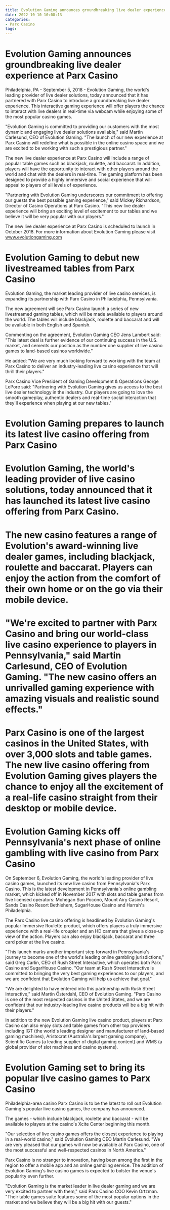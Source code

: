 ```yaml
---
title: Evolution Gaming announces groundbreaking live dealer experience at Parx Casino
date: 2022-10-10 10:08:13
categories:
- Parx Casino
tags:
---
```



#  Evolution Gaming announces groundbreaking live dealer experience at Parx Casino

Philadelphia, PA - September 5, 2018 - Evolution Gaming, the world's leading provider of live dealer solutions, today announced that it has partnered with Parx Casino to introduce a groundbreaking live dealer experience. This interactive gaming experience will offer players the chance to interact with live dealers in real-time via webcam while enjoying some of the most popular casino games.

"Evolution Gaming is committed to providing our customers with the most dynamic and engaging live dealer solutions available," said Martin Carlesund, CEO of Evolution Gaming. "The launch of our new experience at Parx Casino will redefine what is possible in the online casino space and we are excited to be working with such a prestigious partner."

The new live dealer experience at Parx Casino will include a range of popular table games such as blackjack, roulette, and baccarat. In addition, players will have the opportunity to interact with other players around the world and chat with the dealers in real-time. The gaming platform has been designed to provide a highly immersive and social experience that will appeal to players of all levels of experience.

"Partnering with Evolution Gaming underscores our commitment to offering our guests the best possible gaming experience," said Mickey Richardson, Director of Casino Operations at Parx Casino. "This new live dealer experience will bring an exciting level of excitement to our tables and we believe it will be very popular with our players."

The new live dealer experience at Parx Casino is scheduled to launch in October 2018. For more information about Evolution Gaming please visit www.evolutiongaming.com

#  Evolution Gaming to debut new livestreamed tables from Parx Casino

Evolution Gaming, the market leading provider of live casino services, is expanding its partnership with Parx Casino in Philadelphia, Pennsylvania. 

The new agreement will see Parx Casino launch a series of new livestreamed gaming tables, which will be made available to players around the world. The tables will include blackjack, roulette and baccarat and will be available in both English and Spanish.

Commenting on the agreement, Evolution Gaming CEO Jens Lambert said: "This latest deal is further evidence of our continuing success in the U.S. market, and cements our position as the number one supplier of live casino games to land-based casinos worldwide."

He added: "We are very much looking forward to working with the team at Parx Casino to deliver an industry-leading live casino experience that will thrill their players."

Parx Casino Vice President of Gaming Development & Operations George LePore said: "Partnering with Evolution Gaming gives us access to the best live dealer technology in the industry. Our players are going to love the smooth gameplay, authentic dealers and real-time social interaction that they'll experience when playing at our new tables."

#  Evolution Gaming prepares to launch its latest live casino offering from Parx Casino

# Evolution Gaming, the world's leading provider of live casino solutions, today announced that it has launched its latest live casino offering from Parx Casino.

# The new casino features a range of Evolution's award-winning live dealer games, including blackjack, roulette and baccarat. Players can enjoy the action from the comfort of their own home or on the go via their mobile device.

# "We're excited to partner with Parx Casino and bring our world-class live casino experience to players in Pennsylvania," said Martin Carlesund, CEO of Evolution Gaming. "The new casino offers an unrivalled gaming experience with amazing visuals and realistic sound effects."

# Parx Casino is one of the largest casinos in the United States, with over 3,000 slots and table games. The new live casino offering from Evolution Gaming gives players the chance to enjoy all the excitement of a real-life casino straight from their desktop or mobile device.

#  Evolution Gaming kicks off Pennsylvania's next phase of online gambling with live casino from Parx Casino

On September 6, Evolution Gaming, the world's leading provider of live casino games, launched its new live casino from Pennsylvania's Parx Casino. This is the latest development in Pennsylvania's online gambling market, which kicked off in November 2017 with slots and table games from five licensed operators: Mohegan Sun Pocono, Mount Airy Casino Resort, Sands Casino Resort Bethlehem, SugarHouse Casino and Harrah's Philadelphia.

The Parx Casino live casino offering is headlined by Evolution Gaming's popular Immersive Roulette product, which offers players a truly immersive experience with a real-life croupier and an HD camera that gives a close-up view of the action. Players can also enjoy blackjack, baccarat and three card poker at the live casino.

"This launch marks another important step forward in Pennsylvania's journey to become one of the world's leading online gambling jurisdictions," said Greg Carlin, CEO of Rush Street Interactive, which operates both Parx Casino and SugarHouse Casino. "Our team at Rush Street Interactive is committed to bringing the very best gaming experiences to our players, and we are confident that Evolution Gaming will help us achieve that goal."

"We are delighted to have entered into this partnership with Rush Street Interactive," said Martin Österdahl, CEO of Evolution Gaming. "Parx Casino is one of the most respected casinos in the United States, and we are confident that our industry-leading live casino products will be a big hit with their players."

In addition to the new Evolution Gaming live casino product, players at Parx Casino can also enjoy slots and table games from other top providers including IGT (the world's leading designer and manufacturer of land-based gaming machines), Aristocrat (Australia's largest gaming company), Scientific Games (a leading supplier of digital gaming content) and WMS (a global provider of slot machines and casino systems).

#  Evolution Gaming set to bring its popular live casino games to Parx Casino

Philadelphia-area casino Parx Casino is to be the latest to roll out Evolution Gaming's popular live casino games, the company has announced.

The games - which include blackjack, roulette and baccarat - will be available to players at the casino's Xcite Center beginning this month.

"Our selection of live casino games offers the closest experience to playing in a real-world casino," said Evolution Gaming CEO Martin Carlesund. "We are very pleased that our games will now be available at Parx Casino, one of the most successful and well-respected casinos in North America."

Parx Casino is no stranger to innovation, having been among the first in the region to offer a mobile app and an online gambling service. The addition of Evolution Gaming's live casino games is expected to bolster the venue's popularity even further.

"Evolution Gaming is the market leader in live dealer gaming and we are very excited to partner with them," said Parx Casino COO Kevin Ortzman. "Their table games suite features some of the most popular options in the market and we believe they will be a big hit with our guests."